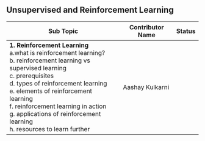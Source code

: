 ## Unsupervised and Reinforcement Learning

| Sub Topic | Contributor Name | Status |
| --------- | ---------------- | ------ |
| **1\. Reinforcement Learning** <br>a.what is reinforcement learning?<br>b. reinforcement learning vs supervised learning<br>c. prerequisites<br>d. types of reinforcement learning<br>e. elements of reinforcement learning<br>f. reinforcement learning in action<br>g. applications of reinforcement learning<br>h. resources to learn further | Aashay Kulkarni |
